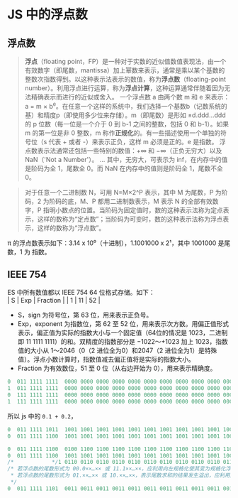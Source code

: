 # JS 中的浮点数

## 浮点数
> **浮点**（floating point，FP）是一种对于实数的近似值数值表现法，由一个有效数字（即尾数，mantissa）加上幂数来表示，通常是乘以某个基数的整数次指数得到。以这种表示法表示的数值，称为**浮点数**（floating-point number）。利用浮点进行运算，称为**浮点计算**，这种运算通常伴随着因为无法精确表示而进行的近似或舍入。
> 一个浮点数 a 由两个数 m 和 e 来表示：a = m × b<sup>e</sup>。在任意一个这样的系统中，我们选择一个基数b（记数系统的基）和精度p（即使用多少位来存储）。m（即尾数）是形如 ±d.ddd...ddd 的 p 位数（每一位是一个介于 0 到 b-1 之间的整数，包括 0 和 b-1）。如果 m 的第一位是非 0 整数，m 称作**正规化**的。有一些描述使用一个单独的符号位（s 代表 + 或者 -）来表示正负，这样 m 必须是正的。e 是指数。
> 浮点数表示法通常还包括一些特别的数值：+∞ 和 −∞（正负无穷大）以及 NaN（'Not a Number'）。 ... 其中，无穷大，可表示为 inf，在内存中的值是阶码为全 1，尾数全 0。而 NaN 在内存中的值则是阶码全 1，尾数不全 0。  

> 对于任意一个二进制数 N，可用 N=M×2^P 表示，其中 M 为尾数，P 为阶码，2 为阶码的底，M、P 都用二进制数表示，M 表示 N 的全部有效数字，P 指明小数点的位置。当阶码为固定值时，数的这种表示法称为定点表示，这样的数称为“定点数”；当阶码为可变时，数的这种表示法称为浮点表示，这样的数称为“浮点数”。  

π 的浮点数表示如下：3.14 x 10⁰（十进制），1.1001000 x 2¹，其中 1001000 是尾数，1 为 指数。  

## IEEE 754
ES 中所有数值都以 IEEE 754 64 位格式存储。如下：   
| S  | Exp | Fraction |
| 1  | 11  | 52       |

+ S，sign 为符号位，第 63 位，用来表示正负号。
+ Exp，exponent 为指数位，第 62 至 52 位，用来表示次方数。用偏正值形式表示，偏正值为实际的指数大小与一个固定值（64位的情况是 1023，二进制即 11 1111 1111）的和。双精度的指数部分是 −1022～+1023 加上 1023，指数值的大小从 1～2046（0（2 进位全为0）和2047（2 进位全为1）是特殊值）。浮点小数计算时，指数值减去偏正值将是实际的指数大小。  
+ Fraction 为有效数位，51 至 0 位（从右边开始为 0），用来表示精确度。  
```js
0  011 1111 1111  0000 0000 0000 0000 0000 0000 0000 0000 0000 0000 0000 0000 0000 // 1.0 
1  011 1111 1111  0000 0000 0000 0000 0000 0000 0000 0000 0000 0000 0000 0000 0000 // -1.0
0  111 1111 1111  0000 0000 0000 0000 0000 0000 0000 0000 0000 0000 0000 0000 0000 // +Infinity
1  111 1111 1111  0000 0000 0000 0000 0000 0000 0000 0000 0000 0000 0000 0000 0000 // -Infinity
```

所以 js 中的 `0.1 + 0.2`，
```js
0  011 1111 1011  1001 1001 1001 1001 1001 1001 1001 1001 1001 1001 1001 1001 1010 // 0.1
0  011 1111 1100  1001 1001 1001 1001 1001 1001 1001 1001 1001 1001 1001 1001 1010 // 0.2

0  011 1111 1100  0100 1100 1100 1100 1100 1100 1100 1100 1100 1100 1100 1100 1101 // 对阶
0  011 1111 1100  1001 1001 1001 1001 1001 1001 1001 1001 1001 1001 1001 1001 1010 
/*            */1 0110 0110 0110 0110 0110 0110 0110 0110 0110 0110 0110 0110 0111 // 尾数和，
/* 若浮点数的尾数形式为 00.0××…×× 或 11.1××…××，应利用向左规格化使其变为规格化浮点数，尾数每算术左移 1 位，阶码减 1，直到浮点数的尾数变成规格化形式。
 * 若浮点数的尾数形式为 01.××…×× 或 10.××…××，表示尾数求和的结果发生溢出，应利用向右规格化使其变为规格化浮点数，尾数算术右移 1 位，阶码加 1，此时浮点数的尾数就变成了规格化形式。
 */
0  011 1111 1101  0011 0011 0011 0011 0011 0011 0011 0011 0011 0011 0011 0011 0100 // 0.1 + 0.2 
``` 

